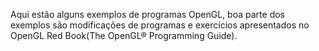 Aqui estão alguns exemplos de programas OpenGL, boa parte dos exemplos são modificações de programas e exercícios apresentados no OpenGL Red Book(The OpenGL® Programming Guide).
